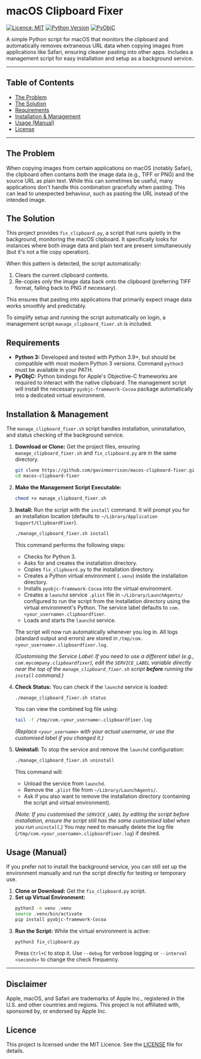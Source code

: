 # macOS Clipboard Fixer

[![Licence: MIT](https://img.shields.io/badge/Licence-MIT-yellow.svg)](https://opensource.org/licenses/MIT)
[![Python Version](https://img.shields.io/badge/python-3.9%2B-blue.svg)](https://www.python.org/downloads/)
[![PyObjC](https://img.shields.io/badge/dependency-PyObjC-orange.svg)](https://pyobjc.readthedocs.io/en/latest/)

A simple Python script for macOS that monitors the clipboard and automatically removes extraneous URL data when copying images from applications like Safari, ensuring cleaner pasting into other apps. Includes a management script for easy installation and setup as a background service.

---

## Table of Contents

*   [The Problem](#the-problem)
*   [The Solution](#the-solution)
*   [Requirements](#requirements)
*   [Installation & Management](#installation--management)
*   [Usage (Manual)](#usage-manual)
*   [License](#license)

---

## The Problem

When copying images from certain applications on macOS (notably Safari), the clipboard often contains *both* the image data (e.g., TIFF or PNG) and the source URL as plain text. While this can sometimes be useful, many applications don't handle this combination gracefully when pasting. This can lead to unexpected behaviour, such as pasting the URL instead of the intended image.

## The Solution

This project provides `fix_clipboard.py`, a script that runs quietly in the background, monitoring the macOS clipboard. It specifically looks for instances where both image data and plain text are present simultaneously (but it's not a file copy operation).

When this pattern is detected, the script automatically:
1.  Clears the current clipboard contents.
2.  Re-copies *only* the image data back onto the clipboard (preferring TIFF format, falling back to PNG if necessary).

This ensures that pasting into applications that primarily expect image data works smoothly and predictably.

To simplify setup and running the script automatically on login, a management script `manage_clipboard_fixer.sh` is included.

## Requirements

*   **Python 3:** Developed and tested with Python 3.9+, but should be compatible with most modern Python 3 versions. Command `python3` must be available in your PATH.
*   **PyObjC:** Python bindings for Apple's Objective-C frameworks are required to interact with the native clipboard. The management script will install the necessary `pyobjc-framework-Cocoa` package automatically into a dedicated virtual environment.

## Installation & Management

The `manage_clipboard_fixer.sh` script handles installation, uninstallation, and status checking of the background service.

1.  **Download or Clone:**
    Get the project files, ensuring `manage_clipboard_fixer.sh` and `fix_clipboard.py` are in the same directory.
    ```bash
    git clone https://github.com/gavinmorrison/macos-clipboard-fixer.git
    cd macos-clipboard-fixer
    ```

2.  **Make the Management Script Executable:**
    ```bash
    chmod +x manage_clipboard_fixer.sh
    ```

3.  **Install:**
    Run the script with the `install` command. It will prompt you for an installation location (defaults to `~/Library/Application Support/ClipboardFixer`).
    ```bash
    ./manage_clipboard_fixer.sh install
    ```
    This command performs the following steps:
    *   Checks for Python 3.
    *   Asks for and creates the installation directory.
    *   Copies `fix_clipboard.py` to the installation directory.
    *   Creates a Python virtual environment (`.venv`) inside the installation directory.
    *   Installs `pyobjc-framework-Cocoa` into the virtual environment.
    *   Creates a `launchd` service `.plist` file in `~/Library/LaunchAgents/` configured to run the script from the installation directory using the virtual environment's Python. The service label defaults to `com.<your_username>.clipboardfixer`.
    *   Loads and starts the `launchd` service.

    The script will now run automatically whenever you log in. All logs (standard output and errors) are stored in `/tmp/com.<your_username>.clipboardfixer.log`.

    *(Customising the Service Label: If you need to use a different label (e.g., `com.mycompany.clipboardfixer`), edit the `SERVICE_LABEL` variable directly near the top of the `manage_clipboard_fixer.sh` script **before** running the `install` command.)*

4.  **Check Status:**
    You can check if the `launchd` service is loaded:
    ```bash
    ./manage_clipboard_fixer.sh status
    ```
    You can view the combined log file using:
    ```bash
    tail -f /tmp/com.<your_username>.clipboardfixer.log
    ```
    *(Replace `<your_username>` with your actual username, or use the customised label if you changed it.)*

5.  **Uninstall:**
    To stop the service and remove the `launchd` configuration:
    ```bash
    ./manage_clipboard_fixer.sh uninstall
    ```
    This command will:
    *   Unload the service from `launchd`.
    *   Remove the `.plist` file from `~/Library/LaunchAgents/`.
    *   Ask if you also want to remove the installation directory (containing the script and virtual environment).

    *(Note: If you customised the `SERVICE_LABEL` by editing the script before installation, ensure the script still has the same customised label when you run `uninstall`.)*
    You may need to manually delete the log file (`/tmp/com.<your_username>.clipboardfixer.log`) if desired.

## Usage (Manual)

If you prefer not to install the background service, you can still set up the environment manually and run the script directly for testing or temporary use.

1.  **Clone or Download:** Get the `fix_clipboard.py` script.
2.  **Set up Virtual Environment:**
    ```bash
    python3 -m venv .venv
    source .venv/bin/activate
    pip install pyobjc-framework-Cocoa
    ```
3.  **Run the Script:**
    While the virtual environment is active:
    ```bash
    python3 fix_clipboard.py
    ```
    Press `Ctrl+C` to stop it. Use `--debug` for verbose logging or `--interval <seconds>` to change the check frequency.

---

## Disclaimer

Apple, macOS, and Safari are trademarks of Apple Inc., registered in the U.S. and other countries and regions. This project is not affiliated with, sponsored by, or endorsed by Apple Inc.
## Licence

This project is licensed under the MIT Licence. See the [LICENSE](LICENSE) file for details.